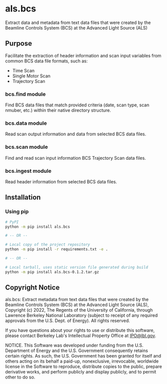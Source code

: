 # als.bcs

Extract data and metadata from text data files that were created by
the Beamline Controls System (BCS) at the Advanced Light Source (ALS)

Purpose
---
Facilitate the extraction of header information and scan input variables
from common BCS data file formats, such as:

* Time Scan
* Single Motor Scan
* Trajectory Scan

### bcs.find module

Find BCS data files that match provided criteria 
(date, scan type, scan nmuber, etc.) within their native directory structure.

### bcs.data module

Read scan output information and data from selected BCS data files.

### bcs.scan module

Find and read scan input information BCS Trajectory Scan data files.

### bcs.ingest module

Read header information from selected BCS data files.

Installation
---

### Using pip

```bash
# PyPI
python -m pip install als.bcs

# -- OR --

# Local copy of the project repository
python -m pip install -r requirements.txt -e .

# -- OR --

# Local tarball, uses static version file generated during build
python -m pip install als.bcs-0.1.2.tar.gz
```


Copyright Notice
---
als.bcs: Extract metadata from text data files that were created by
the Beamline Controls System (BCS) at the Advanced Light Source (ALS), 
Copyright (c) 2022, The Regents of the University of California, through 
Lawrence Berkeley National Laboratory (subject to receipt of any required 
approvals from the U.S. Dept. of Energy). All rights reserved.

If you have questions about your rights to use or distribute this software, 
please contact Berkeley Lab's Intellectual Property Office at IPO@lbl.gov.

NOTICE. This Software was developed under funding from the U.S. Department of 
Energy and the U.S. Government consequently retains certain rights. As such, 
the U.S. Government has been granted for itself and others acting on its 
behalf a paid-up, nonexclusive, irrevocable, worldwide license in the 
Software to reproduce, distribute copies to the public, prepare derivative 
works, and perform publicly and display publicly, and to permit other to do 
so. 
